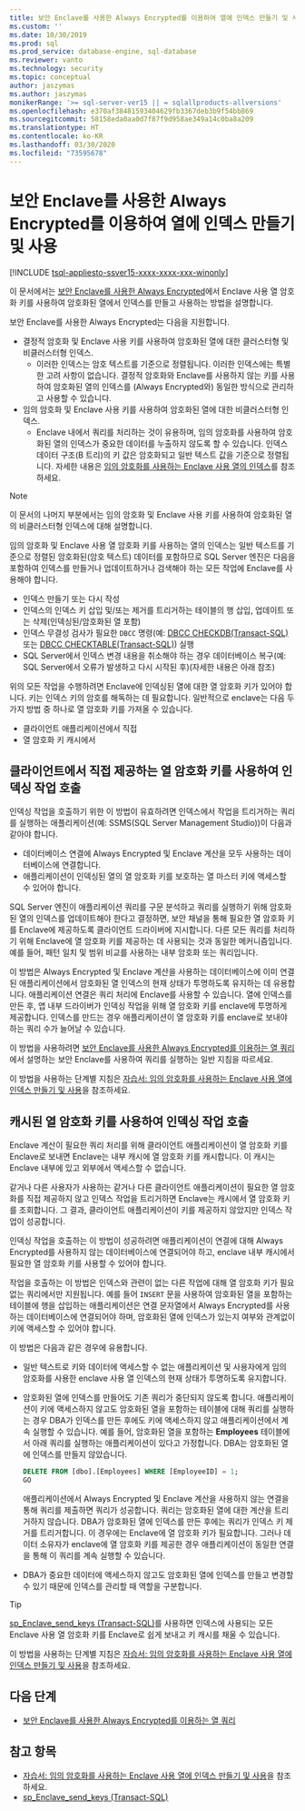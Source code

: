 ```yaml
---
title: 보안 Enclave를 사용한 Always Encrypted를 이용하여 열에 인덱스 만들기 및 사용 | Microsoft Docs
ms.custom: ''
ms.date: 10/30/2019
ms.prod: sql
ms.prod_service: database-engine, sql-database
ms.reviewer: vanto
ms.technology: security
ms.topic: conceptual
author: jaszymas
ms.author: jaszymas
monikerRange: '>= sql-server-ver15 || = sqlallproducts-allversions'
ms.openlocfilehash: e370af38481593404629fb3367deb3b9f54bb869
ms.sourcegitcommit: 58158eda0aa0d7f87f9d958ae349a14c0ba8a209
ms.translationtype: HT
ms.contentlocale: ko-KR
ms.lasthandoff: 03/30/2020
ms.locfileid: "73595678"
---
```

# <a name="create-and-use-indexes-on-columns-using-always-encrypted-with-secure-enclaves"></a>보안 Enclave를 사용한 Always Encrypted를 이용하여 열에 인덱스 만들기 및 사용
[!INCLUDE [tsql-appliesto-ssver15-xxxx-xxxx-xxx-winonly](../../../includes/tsql-appliesto-ssver15-xxxx-xxxx-xxx-winonly.md)]

이 문서에서는 [보안 Enclave를 사용한 Always Encrypted](always-encrypted-enclaves.md)에서 Enclave 사용 열 암호화 키를 사용하여 암호화된 열에서 인덱스를 만들고 사용하는 방법을 설명합니다. 

보안 Enclave를 사용한 Always Encrypted는 다음을 지원합니다.
- 결정적 암호화 및 Enclave 사용 키를 사용하여 암호화된 열에 대한 클러스터형 및 비클러스터형 인덱스.
  - 이러한 인덱스는 암호 텍스트를 기준으로 정렬됩니다. 이러한 인덱스에는 특별한 고려 사항이 없습니다. 결정적 암호화와 Enclave를 사용하지 않는 키를 사용하여 암호화된 열의 인덱스를 (Always Encrypted와) 동일한 방식으로 관리하고 사용할 수 있습니다. 
- 임의 암호화 및 Enclave 사용 키를 사용하여 암호화된 열에 대한 비클러스터형 인덱스.
  - Enclave 내에서 쿼리를 처리하는 것이 유용하며, 임의 암호화를 사용하여 암호화된 열의 인덱스가 중요한 데이터를 누출하지 않도록 할 수 있습니다. 인덱스 데이터 구조(B 트리)의 키 값은 암호화되고 일반 텍스트 값을 기준으로 정렬됩니다. 자세한 내용은 [임의 암호화를 사용하는 Enclave 사용 열의 인덱스](always-encrypted-enclaves.md#indexes-on-enclave-enabled-columns-using-randomized-encryption)를 참조하세요.

> [!NOTE]
> 이 문서의 나머지 부분에서는 임의 암호화 및 Enclave 사용 키를 사용하여 암호화된 열의 비클러스터형 인덱스에 대해 설명합니다.

임의 암호화 및 Enclave 사용 열 암호화 키를 사용하는 열의 인덱스는 일반 텍스트를 기준으로 정렬된 암호화된(암호 텍스트) 데이터를 포함하므로 SQL Server 엔진은 다음을 포함하여 인덱스를 만들거나 업데이트하거나 검색해야 하는 모든 작업에 Enclave를 사용해야 합니다.

- 인덱스 만들기 또는 다시 작성
- 인덱스의 인덱스 키 삽입 및/또는 제거를 트리거하는 테이블의 행 삽입, 업데이트 또는 삭제(인덱싱된/암호화된 열 포함)
- 인덱스 무결성 검사가 필요한 `DBCC` 명령(예: [DBCC CHECKDB(Transact-SQL)](../../../t-sql/database-console-commands/dbcc-checkdb-transact-sql.md) 또는 [DBCC CHECKTABLE(Transact-SQL)](../../../t-sql/database-console-commands/dbcc-checktable-transact-sql.md)) 실행
- SQL Server에서 인덱스 변경 내용을 취소해야 하는 경우 데이터베이스 복구(예: SQL Server에서 오류가 발생하고 다시 시작된 후)(자세한 내용은 아래 참조)

위의 모든 작업을 수행하려면 Enclave에 인덱싱된 열에 대한 열 암호화 키가 있어야 합니다. 키는 인덱스 키의 암호를 해독하는 데 필요합니다. 일반적으로 enclave는 다음 두 가지 방법 중 하나로 열 암호화 키를 가져올 수 있습니다.
- 클라이언트 애플리케이션에서 직접
- 열 암호화 키 캐시에서

## <a name="invoke-indexing-operations-with-column-encryption-keys-provided-directly-by-the-client"></a>클라이언트에서 직접 제공하는 열 암호화 키를 사용하여 인덱싱 작업 호출
인덱싱 작업을 호출하기 위한 이 방법이 유효하려면 인덱스에서 작업을 트리거하는 쿼리를 실행하는 애플리케이션(예: SSMS(SQL Server Management Studio))이 다음과 같아야 합니다.

- 데이터베이스 연결에 Always Encrypted 및 Enclave 계산을 모두 사용하는 데이터베이스에 연결합니다.
- 애플리케이션이 인덱싱된 열의 열 암호화 키를 보호하는 열 마스터 키에 액세스할 수 있어야 합니다.

SQL Server 엔진이 애플리케이션 쿼리를 구문 분석하고 쿼리를 실행하기 위해 암호화된 열의 인덱스를 업데이트해야 한다고 결정하면, 보안 채널을 통해 필요한 열 암호화 키를 Enclave에 제공하도록 클라이언트 드라이버에 지시합니다. 다른 모든 쿼리를 처리하기 위해 Enclave에 열 암호화 키를 제공하는 데 사용되는 것과 동일한 메커니즘입니다. 예를 들어, 패턴 일치 및 범위 비교를 사용하는 내부 암호화 또는 쿼리입니다.

이 방법은 Always Encrypted 및 Enclave 계산을 사용하는 데이터베이스에 이미 연결된 애플리케이션에서 암호화된 열 인덱스의 현재 상태가 투명하도록 유지하는 데 유용합니다. 애플리케이션 연결은 쿼리 처리에 Enclave를 사용할 수 있습니다. 열에 인덱스를 만든 후, 앱 내부 드라이버가 인덱싱 작업을 위해 열 암호화 키를 enclave에 투명하게 제공합니다. 인덱스를 만드는 경우 애플리케이션이 열 암호화 키를 enclave로 보내야 하는 쿼리 수가 늘어날 수 있습니다.

이 방법을 사용하려면 [보안 Enclave를 사용한 Always Encrypted를 이용하는 열 쿼리](always-encrypted-enclaves-query-columns.md)에서 설명하는 보안 Enclave를 사용하여 쿼리를 실행하는 일반 지침을 따르세요.

이 방법을 사용하는 단계별 지침은 [자습서: 임의 암호화를 사용하는 Enclave 사용 열에 인덱스 만들기 및 사용](../tutorial-creating-using-indexes-on-enclave-enabled-columns-using-randomized-encryption.md)을 참조하세요.

## <a name="invoke-indexing-operations-using-cached-column-encryption-keys"></a>캐시된 열 암호화 키를 사용하여 인덱싱 작업 호출

Enclave 계산이 필요한 쿼리 처리를 위해 클라이언트 애플리케이션이 열 암호화 키를 Enclave로 보내면 Enclave는 내부 캐시에 열 암호화 키를 캐시합니다. 이 캐시는 Enclave 내부에 있고 외부에서 액세스할 수 없습니다.

같거나 다른 사용자가 사용하는 같거나 다른 클라이언트 애플리케이션이 필요한 열 암호화를 직접 제공하지 않고 인덱스 작업을 트리거하면 Enclave는 캐시에서 열 암호화 키를 조회합니다. 그 결과, 클라이언트 애플리케이션이 키를 제공하지 않았지만 인덱스 작업이 성공합니다.

인덱싱 작업을 호출하는 이 방법이 성공하려면 애플리케이션이 연결에 대해 Always Encrypted를 사용하지 않는 데이터베이스에 연결되어야 하고, enclave 내부 캐시에서 필요한 열 암호화 키를 사용할 수 있어야 합니다.

작업을 호출하는 이 방법은 인덱스와 관련이 없는 다른 작업에 대해 열 암호화 키가 필요 없는 쿼리에서만 지원됩니다. 예를 들어 `INSERT` 문을 사용하여 암호화된 열을 포함하는 테이블에 행을 삽입하는 애플리케이션은 연결 문자열에서 Always Encrypted를 사용하는 데이터베이스에 연결되어야 하며, 암호화된 열에 인덱스가 있는지 여부와 관계없이 키에 액세스할 수 있어야 합니다.

이 방법은 다음과 같은 경우에 유용합니다.
 - 일반 텍스트로 키와 데이터에 액세스할 수 없는 애플리케이션 및 사용자에게 임의 암호화를 사용한 enclave 사용 열 인덱스의 현재 상태가 투명하도록 유지합니다. 
 - 암호화된 열에 인덱스를 만들어도 기존 쿼리가 중단되지 않도록 합니다. 애플리케이션이 키에 액세스하지 않고도 암호화된 열을 포함하는 테이블에 대해 쿼리를 실행하는 경우 DBA가 인덱스를 만든 후에도 키에 액세스하지 않고 애플리케이션에서 계속 실행할 수 있습니다. 예를 들어, 암호화된 열을 포함하는 **Employees** 테이블에서 아래 쿼리를 실행하는 애플리케이션이 있다고 가정합니다. DBA는 암호화된 열에 인덱스를 만들지 않았습니다.

   ```sql
   DELETE FROM [dbo].[Employees] WHERE [EmployeeID] = 1;
   GO
   ```

   애플리케이션에서 Always Encrypted 및 Enclave 계산을 사용하지 않는 연결을 통해 쿼리를 제출하면 쿼리가 성공합니다. 쿼리는 암호화된 열에 대한 계산을 트리거하지 않습니다. DBA가 암호화된 열에 인덱스를 만든 후에는 쿼리가 인덱스 키 제거를 트리거합니다. 이 경우에는 Enclave에 열 암호화 키가 필요합니다. 그러나 데이터 소유자가 enclave에 열 암호화 키를 제공한 경우 애플리케이션이 동일한 연결을 통해 이 쿼리를 계속 실행할 수 있습니다.

 - DBA가 중요한 데이터에 액세스하지 않고도 암호화된 열에 인덱스를 만들고 변경할 수 있기 때문에 인덱스를 관리할 때 역할을 구분합니다. 

> [!TIP] 
> [sp_Enclave_send_keys (Transact-SQL)](../../system-stored-procedures/sp-enclave-send-keys-sql.md)를 사용하면 인덱스에 사용되는 모든 Enclave 사용 열 암호화 키를 Enclave로 쉽게 보내고 키 캐시를 채울 수 있습니다.

이 방법을 사용하는 단계별 지침은 [자습서: 임의 암호화를 사용하는 Enclave 사용 열에 인덱스 만들기 및 사용](../tutorial-creating-using-indexes-on-enclave-enabled-columns-using-randomized-encryption.md)을 참조하세요. 

## <a name="next-steps"></a>다음 단계
- [보안 Enclave를 사용한 Always Encrypted를 이용하는 열 쿼리](always-encrypted-enclaves-query-columns.md)

## <a name="see-also"></a>참고 항목  
- [자습서: 임의 암호화를 사용하는 Enclave 사용 열에 인덱스 만들기 및 사용](../tutorial-creating-using-indexes-on-enclave-enabled-columns-using-randomized-encryption.md)을 참조하세요.
- [sp_Enclave_send_keys (Transact-SQL)](../../system-stored-procedures/sp-enclave-send-keys-sql.md)
